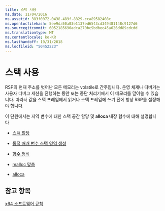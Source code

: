 ```yaml
---
title: 스택 사용
ms.date: 11/04/2016
ms.assetid: 383f0072-0438-489f-8829-cca89582408c
ms.openlocfilehash: 5ee9da50a03e1137ed6543cd349481148c9127d6
ms.sourcegitcommit: 6052185696adca270bc9bdbec45a626dd89cdcdd
ms.translationtype: MT
ms.contentlocale: ko-KR
ms.lasthandoff: 10/31/2018
ms.locfileid: "50452223"
---
```

# <a name="stack-usage"></a>스택 사용

RSP의 현재 주소를 벗어난 모든 메모리는 volatile로 간주됩니다. 운영 체제나 디버거는 사용자 디버그 세션을 진행하는 동안 또는 중단 처리기에서 이 메모리를 덮어쓸 수 있습니다. 따라서 값을 스택 프레임에서 읽거나 스택 프레임에 쓰기 전에 항상 RSP를 설정해야 합니다.

이 단원에서는 지역 변수에 대한 스택 공간 할당 및 **alloca** 내장 함수에 대해 설명합니다


- [스택 할당](../build/stack-allocation.md)

- [동적 매개 변수 스택 영역 생성](../build/dynamic-parameter-stack-area-construction.md)

- [함수 형식](../build/function-types.md)

- [malloc 맞춤](../build/malloc-alignment.md)

- [alloca](../build/alloca.md)

## <a name="see-also"></a>참고 항목

[x64 소프트웨어 규칙](../build/x64-software-conventions.md)
